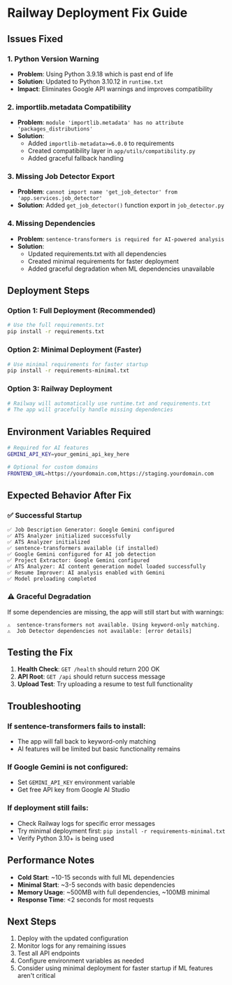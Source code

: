 # Railway Deployment Fix Guide

## Issues Fixed

### 1. Python Version Warning

- **Problem**: Using Python 3.9.18 which is past end of life
- **Solution**: Updated to Python 3.10.12 in `runtime.txt`
- **Impact**: Eliminates Google API warnings and improves compatibility

### 2. importlib.metadata Compatibility

- **Problem**: `module 'importlib.metadata' has no attribute 'packages_distributions'`
- **Solution**:
  - Added `importlib-metadata>=6.0.0` to requirements
  - Created compatibility layer in `app/utils/compatibility.py`
  - Added graceful fallback handling

### 3. Missing Job Detector Export

- **Problem**: `cannot import name 'get_job_detector' from 'app.services.job_detector'`
- **Solution**: Added `get_job_detector()` function export in `job_detector.py`

### 4. Missing Dependencies

- **Problem**: `sentence-transformers is required for AI-powered analysis`
- **Solution**:
  - Updated requirements.txt with all dependencies
  - Created minimal requirements for faster deployment
  - Added graceful degradation when ML dependencies unavailable

## Deployment Steps

### Option 1: Full Deployment (Recommended)

```bash
# Use the full requirements.txt
pip install -r requirements.txt
```

### Option 2: Minimal Deployment (Faster)

```bash
# Use minimal requirements for faster startup
pip install -r requirements-minimal.txt
```

### Option 3: Railway Deployment

```bash
# Railway will automatically use runtime.txt and requirements.txt
# The app will gracefully handle missing dependencies
```

## Environment Variables Required

```bash
# Required for AI features
GEMINI_API_KEY=your_gemini_api_key_here

# Optional for custom domains
FRONTEND_URL=https://yourdomain.com,https://staging.yourdomain.com
```

## Expected Behavior After Fix

### ✅ Successful Startup

```
✅ Job Description Generator: Google Gemini configured
✅ ATS Analyzer initialized successfully
✅ ATS Analyzer initialized
✅ sentence-transformers available (if installed)
✅ Google Gemini configured for AI job detection
✅ Project Extractor: Google Gemini configured
✅ ATS Analyzer: AI content generation model loaded successfully
✅ Resume Improver: AI analysis enabled with Gemini
✅ Model preloading completed
```

### ⚠️ Graceful Degradation

If some dependencies are missing, the app will still start but with warnings:

```
⚠️  sentence-transformers not available. Using keyword-only matching.
⚠️  Job Detector dependencies not available: [error details]
```

## Testing the Fix

1. **Health Check**: `GET /health` should return 200 OK
2. **API Root**: `GET /api` should return success message
3. **Upload Test**: Try uploading a resume to test full functionality

## Troubleshooting

### If sentence-transformers fails to install:

- The app will fall back to keyword-only matching
- AI features will be limited but basic functionality remains

### If Google Gemini is not configured:

- Set `GEMINI_API_KEY` environment variable
- Get free API key from Google AI Studio

### If deployment still fails:

- Check Railway logs for specific error messages
- Try minimal deployment first: `pip install -r requirements-minimal.txt`
- Verify Python 3.10+ is being used

## Performance Notes

- **Cold Start**: ~10-15 seconds with full ML dependencies
- **Minimal Start**: ~3-5 seconds with basic dependencies
- **Memory Usage**: ~500MB with full dependencies, ~100MB minimal
- **Response Time**: <2 seconds for most requests

## Next Steps

1. Deploy with the updated configuration
2. Monitor logs for any remaining issues
3. Test all API endpoints
4. Configure environment variables as needed
5. Consider using minimal deployment for faster startup if ML features aren't critical
